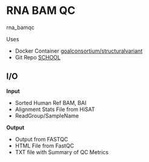 <!-- dx-header -->
# RNA BAM QC
rna_bamqc

Uses
- Docker Container [goalconsortium/structuralvariant](https://hub.docker.com/repository/docker/goalconsortium/alignment/general)
- Git Repo [SCHOOL](https://github.com/bcantarel/school)

## I/O

 **Input**
- Sorted Human Ref BAM, BAI
- Alignment Stats File from HiSAT
- ReadGroup/SampleName 

**Output**

- Output from FASTQC
- HTML File from FastQC
- TXT file with Summary of QC Metrics


